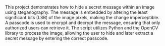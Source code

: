This project demonstrates how to hide a secret message within an image using steganography. The message is embedded by altering the least significant bits (LSB) of the image pixels, making the change imperceptible. A passcode is used to encrypt and decrypt the message, ensuring that only authorized users can retrieve it. The script utilizes Python and the OpenCV library to process the image, allowing the user to hide and later extract a secret message by entering the correct passcode.
